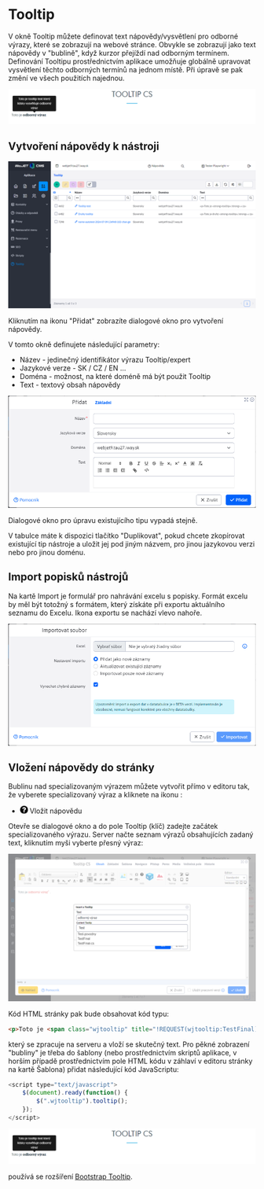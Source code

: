 # Tooltip

V okně Tooltip můžete definovat text nápovědy/vysvětlení pro odborné výrazy, které se zobrazují na webové stránce. Obvykle se zobrazují jako text nápovědy v "bublině", když kurzor přejíždí nad odborným termínem. Definování Tooltipu prostřednictvím aplikace umožňuje globálně upravovat vysvětlení těchto odborných termínů na jednom místě. Při úpravě se pak změní ve všech použitích najednou.

![](webpage-tooltip.png)

## Vytvoření nápovědy k nástroji

![](tooltip-dataTable.png)

Kliknutím na ikonu "Přidat" zobrazíte dialogové okno pro vytvoření nápovědy.

V tomto okně definujete následující parametry:
- Název - jedinečný identifikátor výrazu Tooltip/expert
- Jazykové verze - SK / CZ / EN ...
- Doména - možnost, na které doméně má být použit Tooltip
- Text - textový obsah nápovědy

![](tooltip-editor.png)

Dialogové okno pro úpravu existujícího tipu vypadá stejně.

V tabulce máte k dispozici tlačítko "Duplikovat", pokud chcete zkopírovat existující tip nástroje a uložit jej pod jiným názvem, pro jinou jazykovou verzi nebo pro jinou doménu.

## Import popisků nástrojů

Na kartě Import je formulář pro nahrávání excelu s popisky. Formát excelu by měl být totožný s formátem, který získáte při exportu aktuálního seznamu do Excelu. Ikona exportu se nachází vlevo nahoře.

![](tooltip-import-editor.png)

## Vložení nápovědy do stránky

Bublinu nad specializovaným výrazem můžete vytvořit přímo v editoru tak, že vyberete specializovaný výraz a kliknete na ikonu :
- ![](editor-tooltip-icon.png ":no-zoom") Vložit nápovědu

Otevře se dialogové okno a do pole Tooltip (klíč) zadejte začátek specializovaného výrazu. Server načte seznam výrazů obsahujících zadaný text, kliknutím myši vyberte přesný výraz:

![](editor-tooltip-dialog.png)

Kód HTML stránky pak bude obsahovat kód typu:

```html
<p>Toto je <span class="wjtooltip" title="!REQUEST(wjtooltip:TestFinal)!">odborný výraz</span>.</p>
```

který se zpracuje na serveru a vloží se skutečný text. Pro pěkné zobrazení "bubliny" je třeba do šablony (nebo prostřednictvím skriptů aplikace, v horším případě prostřednictvím pole HTML kódu v záhlaví v editoru stránky na kartě Šablona) přidat následující kód JavaScriptu:

```javascript
<script type="text/javascript">
    $(document).ready(function() {
        $(".wjtooltip").tooltip();
    });
</script>
```

![](webpage-tooltip.png)

používá se rozšíření [Bootstrap Tooltip](https://getbootstrap.com/docs/4.0/components/tooltips/).
